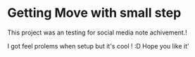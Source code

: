 # Getting Move with small step

This project was an testing for social media note achivement.!

I got feel prolems when setup but it's cool !
 :D Hope you like it'
